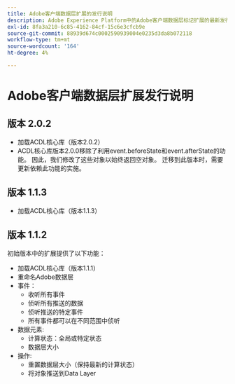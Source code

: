 ```yaml
---
title: Adobe客户端数据层扩展的发行说明
description: Adobe Experience Platform中的Adobe客户端数据层标记扩展的最新发行说明。
exl-id: 8fa3a210-6c85-4162-84cf-15c6e3cfcb9e
source-git-commit: 88939d674c0002590939004e0235d3da8b072118
workflow-type: tm+mt
source-wordcount: '164'
ht-degree: 4%

---
```


# Adobe客户端数据层扩展发行说明

## 版本 2.0.2

* 加载ACDL核心库（版本2.0.2）
* ACDL核心库版本2.0.0移除了利用event.beforeState和event.afterState的功能。 因此，我们修改了这些对象以始终返回空对象。 迁移到此版本时，需要更新依赖此功能的实施。

## 版本 1.1.3

* 加载ACDL核心库（版本1.1.3）

## 版本 1.1.2

初始版本中的扩展提供了以下功能：

* 加载ACDL核心库（版本1.1.1）
* 重命名Adobe数据层
* 事件：
   * 收听所有事件
   * 侦听所有推送的数据
   * 侦听推送的特定事件
   * 所有事件都可以在不同范围中侦听
* 数据元素:
   * 计算状态：全局或特定状态
   * 数据层大小
* 操作:
   * 重置数据层大小（保持最新的计算状态）
   * 将对象推送到Data Layer
